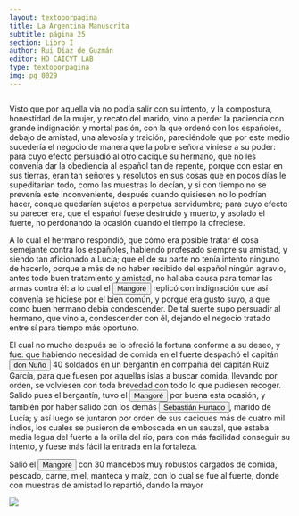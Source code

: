 ```yaml
---
layout: textoporpagina
title: La Argentina Manuscrita
subtitle: página 25
section: Libro I
author: Rui Díaz de Guzmán
editor: HD CAICYT LAB
type: textoporpagina
img: pg_0029
---
```


<div class="row">
    <div class="column">
<p>Visto que por aquella vía no podía salir con su intento, y la compostura, honestidad de la mujer, y recato del marido, vino a perder la paciencia con grande indignación y mortal pasión, con la que ordenó con los españoles, debajo de amistad, una alevosía y traición, pareciéndole que por este medio sucedería el negocio de manera que la pobre señora viniese a su poder: para cuyo efecto persuadió al otro cacique su hermano, que no les convenía dar la obediencia al español tan de repente, porque con estar en sus tierras, eran tan señores y resolutos en sus cosas que en pocos días le supeditarían todo, como las muestras lo decían, y si con tiempo no se prevenía este inconveniente, después cuando quisiesen no lo podrían hacer, conque quedarían sujetos a perpetua servidumbre; para cuyo efecto su parecer era, que el español fuese destruido y muerto, y asolado el fuerte, no perdonando la ocasión cuando el tiempo la ofreciese.</p>

<p>A lo cual el hermano respondió, que cómo era posible tratar él cosa semejante contra los españoles, habiendo profesado siempre su amistad, y siendo tan aficionado a Lucía; que el de su parte no tenía intento ninguno de hacerlo, porque a más de no haber recibido del español ningún agravio, antes todo buen tratamiento y amistad, no hallaba causa para tomar las armas contra él: a lo cual el <button class="balloon" data-balloon-pos="up" data-balloon-length="large" data-balloon="Cacique de la tribu de los Coronda">Mangoré</button> replicó con indignación que así convenía se hiciese por el bien común, y porque era gusto suyo, a que como buen hermano debía condescender. De tal suerte supo persuadir al hermano, que vino a, condescender con él, dejando el negocio tratado entre sí para tiempo más oportuno.</p>

<p>El cual no mucho después se lo ofreció la fortuna conforme a su deseo, y fue: que habiendo necesidad de comida en el fuerte despachó el capitán <button class="balloon" data-balloon-pos="up" data-balloon-length="large" data-balloon="El capitán que en la historia de Lucía Miranda, estaba al frente de Sancti Spiritus tras la salida de Sebastián Caboto de la región.">don Nuño</button> 40 soldados en un bergantín en compañía del capitán Ruiz García, para que fuesen por aquellas islas a buscar comida, llevando por orden, se volviesen con toda brevedad con todo lo que pudiesen recoger. Salido pues el bergantín, tuvo el <button class="balloon" data-balloon-pos="up" data-balloon-length="large" data-balloon="Cacique de la tribu de los Coronda">Mangoré</button> por buena esta ocasión, y también por haber salido con los demás <button class="balloon" data-balloon-pos="up" data-balloon-length="large" data-balloon="Soldado español">Sebastián Hurtado</button>, marido de Lucía; y así luego se juntaron por orden de sus caciques más de cuatro mil indios, los cuales se pusieron de emboscada en un sauzal, que estaba media legua del fuerte a la orilla del río, para con más facilidad conseguir su intento, y fuese más fácil la entrada en la fortaleza.</p>

<p>Salió el <button class="balloon" data-balloon-pos="up" data-balloon-length="large" data-balloon="Cacique de la tribu de los Coronda">Mangoré</button> con 30 mancebos muy robustos cargados de comida, pescado, carne, miel, manteca y maíz, con lo cual se fue al fuerte, donde con muestras de amistad lo repartió, dando la mayor</p>     </div>

<div class="column">
<a href="{{site.baseurl}}/assets/img/argentina_manuscrita/{{page.img}}.jpg"><img src="{{site.baseurl}}/assets/img/argentina_manuscrita/{{page.img}}.jpg"></a>
</div>
</div>